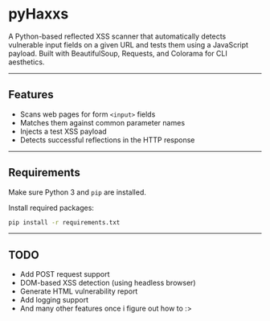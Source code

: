 #  pyHaxxs

A Python-based reflected XSS scanner that automatically detects vulnerable input fields on a given URL and tests them using a JavaScript payload. Built with BeautifulSoup, Requests, and Colorama for CLI aesthetics.

---

##  Features

- Scans web pages for form `<input>` fields
- Matches them against common parameter names
- Injects a test XSS payload
- Detects successful reflections in the HTTP response

---

##  Requirements

Make sure Python 3 and `pip` are installed.

Install required packages:

```bash
pip install -r requirements.txt
```

---

## TODO
 - Add POST request support
 - DOM-based XSS detection (using headless browser)
 - Generate HTML vulnerability report
 - Add logging support
 - And many other features once i figure out how to :>
